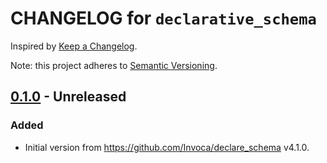 # CHANGELOG for `declarative_schema`

Inspired by [Keep a Changelog](https://keepachangelog.com/en/1.0.0/).

Note: this project adheres to [Semantic Versioning](https://semver.org/spec/v2.0.0.html).

## [0.1.0] - Unreleased
### Added
- Initial version from https://github.com/Invoca/declare_schema v4.1.0.

[0.1.0]: https://github.com/Invoca/declarative_schema/tree/v0.1.0
